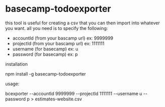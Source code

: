 # basecamp-todoexporter

this tool is useful for creating a csv that you can then import into whatever you want.  all you need is to specify the following:

* accountId (from your bascamp url) ex: 9999999
* projectId (from your bascamp url) ex: 1111111
* username (for basecamp) ex: u
* password (for basecamp) ex: p

installation

   npm install -g basecamp-todoexporter

usage:

   bcexporter --accountId 9999999 --projectId 1111111  --username u --password p > estimates-website.csv


